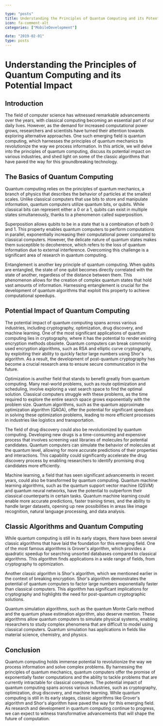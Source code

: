 ```yaml
---

type: "posts"
title: Understanding the Principles of Quantum Computing and its Potential Impact
icon: fa-comment-alt
categories: ["MobileDevelopment"]

date: "2019-02-01"
type: posts
---
```





# Understanding the Principles of Quantum Computing and its Potential Impact

## Introduction

The field of computer science has witnessed remarkable advancements over the years, with classical computing becoming an essential part of our daily lives. However, as the demand for increased computational power grows, researchers and scientists have turned their attention towards exploring alternative approaches. One such emerging field is quantum computing, which harnesses the principles of quantum mechanics to revolutionize the way we process information. In this article, we will delve into the principles of quantum computing, discuss its potential impact on various industries, and shed light on some of the classic algorithms that have paved the way for this groundbreaking technology.

## The Basics of Quantum Computing

Quantum computing relies on the principles of quantum mechanics, a branch of physics that describes the behavior of particles at the smallest scales. Unlike classical computers that use bits to store and manipulate information, quantum computers utilize quantum bits, or qubits. While classical bits can represent either a 0 or a 1, qubits can exist in multiple states simultaneously, thanks to a phenomenon called superposition.

Superposition allows qubits to be in a state that is a combination of both 0 and 1. This property enables quantum computers to perform computations in parallel, exponentially increasing their computational power compared to classical computers. However, the delicate nature of quantum states makes them susceptible to decoherence, which refers to the loss of quantum information due to external interference. Overcoming this challenge is a significant area of research in quantum computing.

Entanglement is another key principle of quantum computing. When qubits are entangled, the state of one qubit becomes directly correlated with the state of another, regardless of the distance between them. This phenomenon allows for the creation of complex quantum states that hold vast amounts of information. Harnessing entanglement is crucial for the development of quantum algorithms that exploit this property to achieve computational speedups.

## Potential Impact of Quantum Computing

The potential impact of quantum computing spans across various industries, including cryptography, optimization, drug discovery, and machine learning. One of the most significant applications of quantum computing lies in cryptography, where it has the potential to render existing encryption methods obsolete. Quantum computers can break commonly used encryption algorithms, such as RSA and elliptic curve cryptography, by exploiting their ability to quickly factor large numbers using Shor's algorithm. As a result, the development of post-quantum cryptography has become a crucial research area to ensure secure communication in the future.

Optimization is another field that stands to benefit greatly from quantum computing. Many real-world problems, such as route optimization and scheduling, involve exploring a vast search space to find the optimal solution. Classical computers struggle with these problems, as the time required to explore the entire search space grows exponentially with the problem size. Quantum algorithms, such as the quantum approximate optimization algorithm (QAOA), offer the potential for significant speedups in solving these optimization problems, leading to more efficient processes in industries like logistics and transportation.

The field of drug discovery could also be revolutionized by quantum computing. Developing new drugs is a time-consuming and expensive process that involves screening vast libraries of molecules for potential candidates. Quantum computers can simulate the behavior of molecules at the quantum level, allowing for more accurate predictions of their properties and interactions. This capability could significantly accelerate the drug discovery process by enabling researchers to identify promising drug candidates more efficiently.

Machine learning, a field that has seen significant advancements in recent years, could also be transformed by quantum computing. Quantum machine learning algorithms, such as the quantum support vector machine (QSVM) and quantum neural networks, have the potential to outperform their classical counterparts in certain tasks. Quantum machine learning could enable more accurate predictions, faster training times, and the ability to handle larger datasets, opening up new possibilities in areas like image recognition, natural language processing, and data analysis.

## Classic Algorithms and Quantum Computing

While quantum computing is still in its early stages, there have been several classic algorithms that have laid the foundation for this emerging field. One of the most famous algorithms is Grover's algorithm, which provides a quadratic speedup for searching unsorted databases compared to classical algorithms. This algorithm finds applications in a wide range of fields, from cryptography to optimization.

Another classic algorithm is Shor's algorithm, which we mentioned earlier in the context of breaking encryption. Shor's algorithm demonstrates the potential of quantum computers to factor large numbers exponentially faster than classical computers. This algorithm has significant implications for cryptography and highlights the need for post-quantum cryptographic solutions.

Quantum simulation algorithms, such as the quantum Monte Carlo method and the quantum phase estimation algorithm, also deserve mention. These algorithms allow quantum computers to simulate physical systems, enabling researchers to study complex phenomena that are difficult to model using classical computers. Quantum simulation has applications in fields like material science, chemistry, and physics.

## Conclusion

Quantum computing holds immense potential to revolutionize the way we process information and solve complex problems. By harnessing the principles of quantum mechanics, quantum computers offer the promise of exponentially faster computations and the ability to tackle problems that are currently intractable for classical computers. The potential impact of quantum computing spans across various industries, such as cryptography, optimization, drug discovery, and machine learning. While quantum computing is still in its early stages, classic algorithms like Grover's algorithm and Shor's algorithm have paved the way for this emerging field. As research and development in quantum computing continue to progress, we can expect to witness transformative advancements that will shape the future of computation.